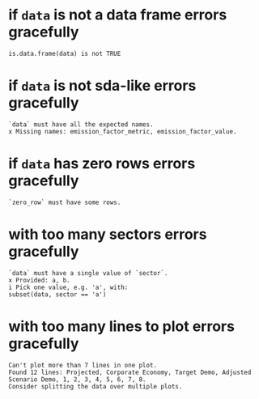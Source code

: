 # if `data` is not a data frame errors gracefully

    is.data.frame(data) is not TRUE

# if `data` is not sda-like errors gracefully

    `data` must have all the expected names.
    x Missing names: emission_factor_metric, emission_factor_value.

# if `data` has zero rows errors gracefully

    `zero_row` must have some rows.

# with too many sectors errors gracefully

    `data` must have a single value of `sector`.
    x Provided: a, b.
    i Pick one value, e.g. 'a', with:
    subset(data, sector == 'a')

# with too many lines to plot errors gracefully

    Can't plot more than 7 lines in one plot.
    Found 12 lines: Projected, Corporate Economy, Target Demo, Adjusted Scenario Demo, 1, 2, 3, 4, 5, 6, 7, 8.
    Consider splitting the data over multiple plots.

